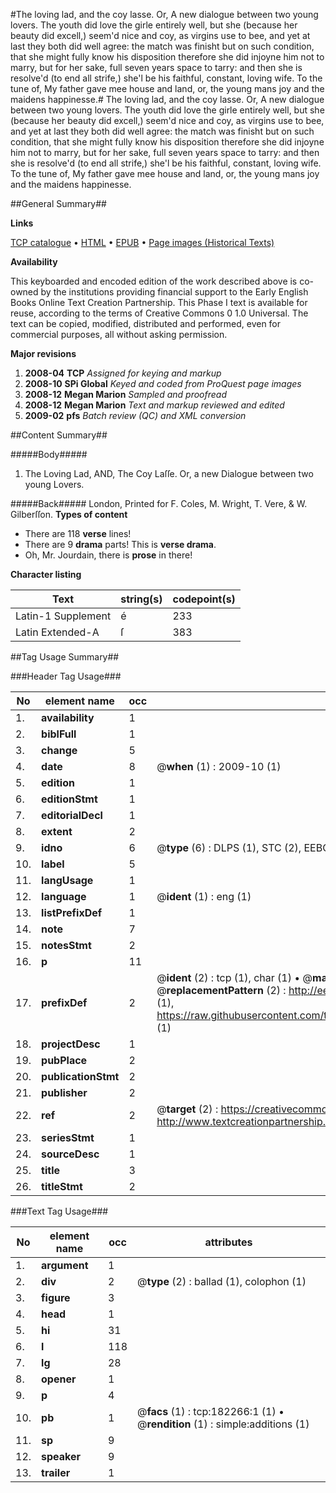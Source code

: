 #The loving lad, and the coy lasse. Or, A new dialogue between two young lovers. The youth did love the girle entirely well, but she (because her beauty did excell,) seem'd nice and coy, as virgins use to bee, and yet at last they both did well agree: the match was finisht but on such condition, that she might fully know his disposition therefore she did injoyne him not to marry, but for her sake, full seven years space to tarry: and then she is resolve'd (to end all strife,) she'l be his faithful, constant, loving wife. To the tune of, My father gave mee house and land, or, the young mans joy and the maidens happinesse.#
The loving lad, and the coy lasse. Or, A new dialogue between two young lovers. The youth did love the girle entirely well, but she (because her beauty did excell,) seem'd nice and coy, as virgins use to bee, and yet at last they both did well agree: the match was finisht but on such condition, that she might fully know his disposition therefore she did injoyne him not to marry, but for her sake, full seven years space to tarry: and then she is resolve'd (to end all strife,) she'l be his faithful, constant, loving wife. To the tune of, My father gave mee house and land, or, the young mans joy and the maidens happinesse.

##General Summary##

**Links**

[TCP catalogue](http://www.ota.ox.ac.uk/tcp/)  • 
[HTML](http://tei.it.ox.ac.uk/tcp/Texts-HTML/free/B04/B04237.html)  • 
[EPUB](http://tei.it.ox.ac.uk/tcp/Texts-EPUB/free/B04/B04237.epub) • 
[Page images (Historical Texts)](https://data.historicaltexts.jisc.ac.uk/view?pubId=eebo-99887533e&pageId=eebo-99887533e-182266-1)

**Availability**

This keyboarded and encoded edition of the
	       work described above is co-owned by the institutions
	       providing financial support to the Early English Books
	       Online Text Creation Partnership. This Phase I text is
	       available for reuse, according to the terms of Creative
	       Commons 0 1.0 Universal. The text can be copied,
	       modified, distributed and performed, even for
	       commercial purposes, all without asking permission.

**Major revisions**

1. __2008-04__ __TCP__ *Assigned for keying and markup*
1. __2008-10__ __SPi Global__ *Keyed and coded from ProQuest page images*
1. __2008-12__ __Megan Marion__ *Sampled and proofread*
1. __2008-12__ __Megan Marion__ *Text and markup reviewed and edited*
1. __2009-02__ __pfs__ *Batch review (QC) and XML conversion*

##Content Summary##

#####Body#####

1. The Loving Lad, AND, The Coy Laſſe. Or, a new Dialogue between two young Lovers.

#####Back#####
London, Printed for F. Coles, M. Wright, T. Vere, & W. Gilberſſon.
**Types of content**

  * There are 118 **verse** lines!
  * There are 9 **drama** parts! This is **verse drama**.
  * Oh, Mr. Jourdain, there is **prose** in there!

**Character listing**


|Text|string(s)|codepoint(s)|
|---|---|---|
|Latin-1 Supplement|é|233|
|Latin Extended-A|ſ|383|

##Tag Usage Summary##

###Header Tag Usage###

|No|element name|occ|attributes|
|---|---|---|---|
|1.|__availability__|1||
|2.|__biblFull__|1||
|3.|__change__|5||
|4.|__date__|8| @__when__ (1) : 2009-10 (1)|
|5.|__edition__|1||
|6.|__editionStmt__|1||
|7.|__editorialDecl__|1||
|8.|__extent__|2||
|9.|__idno__|6| @__type__ (6) : DLPS (1), STC (2), EEBO-CITATION (1), PROQUEST (1), VID (1)|
|10.|__label__|5||
|11.|__langUsage__|1||
|12.|__language__|1| @__ident__ (1) : eng (1)|
|13.|__listPrefixDef__|1||
|14.|__note__|7||
|15.|__notesStmt__|2||
|16.|__p__|11||
|17.|__prefixDef__|2| @__ident__ (2) : tcp (1), char (1)  •  @__matchPattern__ (2) : ([0-9\-]+):([0-9IVX]+) (1), (.+) (1)  •  @__replacementPattern__ (2) : http://eebo.chadwyck.com/downloadtiff?vid=$1&page=$2 (1), https://raw.githubusercontent.com/textcreationpartnership/Texts/master/tcpchars.xml#$1 (1)|
|18.|__projectDesc__|1||
|19.|__pubPlace__|2||
|20.|__publicationStmt__|2||
|21.|__publisher__|2||
|22.|__ref__|2| @__target__ (2) : https://creativecommons.org/publicdomain/zero/1.0/ (1), http://www.textcreationpartnership.org/docs/. (1)|
|23.|__seriesStmt__|1||
|24.|__sourceDesc__|1||
|25.|__title__|3||
|26.|__titleStmt__|2||


###Text Tag Usage###

|No|element name|occ|attributes|
|---|---|---|---|
|1.|__argument__|1||
|2.|__div__|2| @__type__ (2) : ballad (1), colophon (1)|
|3.|__figure__|3||
|4.|__head__|1||
|5.|__hi__|31||
|6.|__l__|118||
|7.|__lg__|28||
|8.|__opener__|1||
|9.|__p__|4||
|10.|__pb__|1| @__facs__ (1) : tcp:182266:1 (1)  •  @__rendition__ (1) : simple:additions (1)|
|11.|__sp__|9||
|12.|__speaker__|9||
|13.|__trailer__|1||
